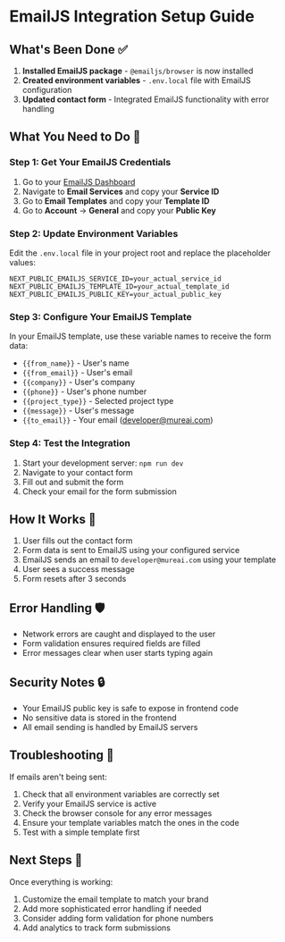 # EmailJS Integration Setup Guide

## What's Been Done ✅

1. **Installed EmailJS package** - `@emailjs/browser` is now installed
2. **Created environment variables** - `.env.local` file with EmailJS configuration
3. **Updated contact form** - Integrated EmailJS functionality with error handling

## What You Need to Do 🔧

### Step 1: Get Your EmailJS Credentials

1. Go to your [EmailJS Dashboard](https://dashboard.emailjs.com/)
2. Navigate to **Email Services** and copy your **Service ID**
3. Go to **Email Templates** and copy your **Template ID**
4. Go to **Account** → **General** and copy your **Public Key**

### Step 2: Update Environment Variables

Edit the `.env.local` file in your project root and replace the placeholder values:

```env
NEXT_PUBLIC_EMAILJS_SERVICE_ID=your_actual_service_id
NEXT_PUBLIC_EMAILJS_TEMPLATE_ID=your_actual_template_id
NEXT_PUBLIC_EMAILJS_PUBLIC_KEY=your_actual_public_key
```

### Step 3: Configure Your EmailJS Template

In your EmailJS template, use these variable names to receive the form data:

- `{{from_name}}` - User's name
- `{{from_email}}` - User's email
- `{{company}}` - User's company
- `{{phone}}` - User's phone number
- `{{project_type}}` - Selected project type
- `{{message}}` - User's message
- `{{to_email}}` - Your email (developer@mureai.com)

### Step 4: Test the Integration

1. Start your development server: `npm run dev`
2. Navigate to your contact form
3. Fill out and submit the form
4. Check your email for the form submission

## How It Works 🔄

1. User fills out the contact form
2. Form data is sent to EmailJS using your configured service
3. EmailJS sends an email to `developer@mureai.com` using your template
4. User sees a success message
5. Form resets after 3 seconds

## Error Handling 🛡️

- Network errors are caught and displayed to the user
- Form validation ensures required fields are filled
- Error messages clear when user starts typing again

## Security Notes 🔒

- Your EmailJS public key is safe to expose in frontend code
- No sensitive data is stored in the frontend
- All email sending is handled by EmailJS servers

## Troubleshooting 🔧

If emails aren't being sent:

1. Check that all environment variables are correctly set
2. Verify your EmailJS service is active
3. Check the browser console for any error messages
4. Ensure your template variables match the ones in the code
5. Test with a simple template first

## Next Steps 🚀

Once everything is working:

1. Customize the email template to match your brand
2. Add more sophisticated error handling if needed
3. Consider adding form validation for phone numbers
4. Add analytics to track form submissions
